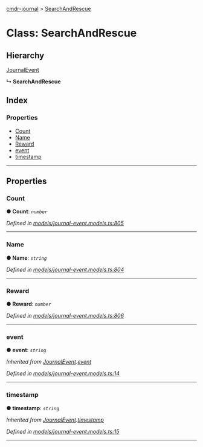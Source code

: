 [cmdr-journal](../README.md) > [SearchAndRescue](../classes/searchandrescue.md)



# Class: SearchAndRescue

## Hierarchy


 [JournalEvent](journalevent.md)

**↳ SearchAndRescue**







## Index

### Properties

* [Count](searchandrescue.md#count)
* [Name](searchandrescue.md#name)
* [Reward](searchandrescue.md#reward)
* [event](searchandrescue.md#event)
* [timestamp](searchandrescue.md#timestamp)



---
## Properties
<a id="count"></a>

###  Count

**●  Count**:  *`number`* 

*Defined in [models/journal-event.models.ts:805](https://github.com/chrisbruford/cmdr-journal/blob/5b08b7d/src/models/journal-event.models.ts#L805)*





___

<a id="name"></a>

###  Name

**●  Name**:  *`string`* 

*Defined in [models/journal-event.models.ts:804](https://github.com/chrisbruford/cmdr-journal/blob/5b08b7d/src/models/journal-event.models.ts#L804)*





___

<a id="reward"></a>

###  Reward

**●  Reward**:  *`number`* 

*Defined in [models/journal-event.models.ts:806](https://github.com/chrisbruford/cmdr-journal/blob/5b08b7d/src/models/journal-event.models.ts#L806)*





___

<a id="event"></a>

###  event

**●  event**:  *`string`* 

*Inherited from [JournalEvent](journalevent.md).[event](journalevent.md#event)*

*Defined in [models/journal-event.models.ts:14](https://github.com/chrisbruford/cmdr-journal/blob/5b08b7d/src/models/journal-event.models.ts#L14)*





___

<a id="timestamp"></a>

###  timestamp

**●  timestamp**:  *`string`* 

*Inherited from [JournalEvent](journalevent.md).[timestamp](journalevent.md#timestamp)*

*Defined in [models/journal-event.models.ts:15](https://github.com/chrisbruford/cmdr-journal/blob/5b08b7d/src/models/journal-event.models.ts#L15)*





___


